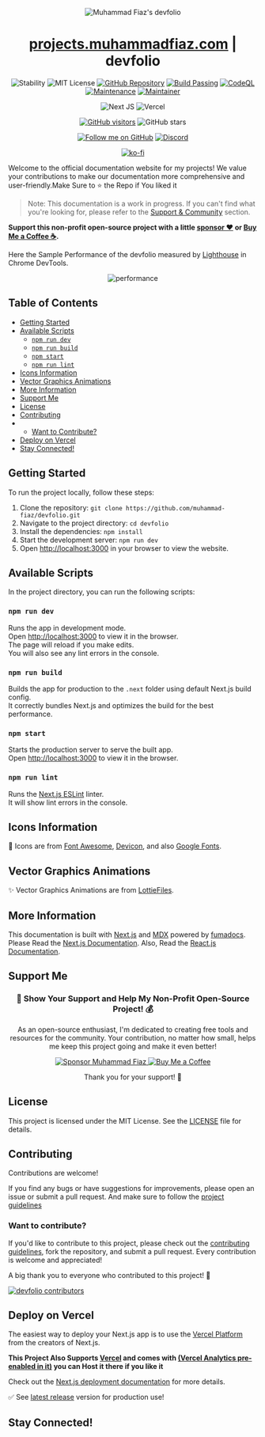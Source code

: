 <p align="center">
  <img src="https://github.com/user-attachments/assets/6febbc17-5bd0-4e85-83a1-99d6bb153f84"  alt="Muhammad Fiaz's devfolio"/>
</p>

<div align="center">
  <h1><a href="https://projects.muhammadfiaz.com/">projects.muhammadfiaz.com</a> | devfolio</h1>

![Stability](https://img.shields.io/badge/stability-good-blue.svg) ![MIT License](https://img.shields.io/badge/license-MIT-green)
[![GitHub Repository](https://img.shields.io/badge/GitHub-Repository-blue)](https://github.com/muhammad-fiaz/devfolio)
[![Build Passing](https://badge.buildkite.com/sample.svg?status=passing)](https://github.com/muhammad-fiaz/devfolio)
[![CodeQL](https://github.com/muhammad-fiaz/devfolio/actions/workflows/github-code-scanning/codeql/badge.svg)](https://github.com/muhammad-fiaz/devfolio/actions/workflows/github-code-scanning/codeql)
[![Maintenance](https://img.shields.io/badge/Maintained%3F-yes-green.svg)](https://GitHub.com/muhammad-fiaz/devfolio)
[![Maintainer](https://img.shields.io/badge/maintainer-muhammad--fiaz-blue)](https://GitHub.com/muhammad-fiaz)

![Next JS](https://img.shields.io/badge/Next-black?style=for-the-badge&logo=next.js&logoColor=white)
![Vercel](https://img.shields.io/badge/Vercel-000000?style=for-the-badge&logo=vercel&logoColor=white)

[![GitHub visitors](https://img.shields.io/github/contributors/muhammad-fiaz/devfolio.svg)](https://github.com/muhammad-fiaz/devfolio/graphs/contributors)
![GitHub stars](https://img.shields.io/github/stars/muhammad-fiaz/devfolio.svg?style=social&label=Stars)

[![Follow me on GitHub](https://img.shields.io/github/followers/muhammad-fiaz?label=Follow&style=social)](https://github.com/muhammad-fiaz)
[![Discord](https://img.shields.io/badge/Discord-Join%20us-7289DA?logo=discord&style=flat-square)](https://discord.gg/mXMhy2EX)

[![ko-fi](https://ko-fi.com/img/githubbutton_sm.svg)](https://ko-fi.com/F1F6MME1W)

</div>

Welcome to the official documentation website for my projects! We value your contributions to make our documentation more comprehensive and user-friendly.Make Sure to ⭐ the Repo if You liked it

> Note: This documentation is a work in progress. If you can't find what you're looking for, please refer to the [Support & Community](#support--community) section.

**Support this non-profit open-source project with a little [sponsor ❤️](https://github.com/sponsors/muhammad-fiaz) or [Buy Me a Coffee ☕](https://buymecoffee.com/muhammadfiaz).**

Here the Sample Performance of the devfolio measured by [Lighthouse](https://developers.google.com/web/tools/lighthouse) in Chrome DevTools.

<p align="center">
  <img src="https://github.com/user-attachments/assets/6633644d-f01e-4a99-bc56-42aa452b95d4" alt="performance" />
</p>

## Table of Contents

- [Getting Started](#getting-started)
- [Available Scripts](#available-scripts)
    - [`npm run dev`](#npm-run-dev)
    - [`npm run build`](#npm-run-build)
    - [`npm start`](#npm-start)
    - [`npm run lint`](#npm-run-lint)
- [Icons Information](#icons-information)
- [Vector Graphics Animations](#vector-graphics-animations)
- [More Information](#more-information)
- [Support Me](#support-me)
- [License](#license)
- [Contributing](#contributing)
- - [Want to Contribute?](#want-to-contribute)
- [Deploy on Vercel](#deploy-on-vercel)
- [Stay Connected!](#stay-connected)


## Getting Started

To run the project locally, follow these steps:

1. Clone the repository: `git clone https://github.com/muhammad-fiaz/devfolio.git`
2. Navigate to the project directory: `cd devfolio`
3. Install the dependencies: `npm install`
4. Start the development server: `npm run dev`
5. Open [http://localhost:3000](http://localhost:3000) in your browser to view the website.

## Available Scripts

In the project directory, you can run the following scripts:

### `npm run dev`

Runs the app in development mode.\
Open [http://localhost:3000](http://localhost:3000) to view it in the browser.\
The page will reload if you make edits.\
You will also see any lint errors in the console.

### `npm run build`

Builds the app for production to the `.next` folder using default Next.js build config.\
It correctly bundles Next.js and optimizes the build for the best performance.

### `npm start`

Starts the production server to serve the built app.\
Open [http://localhost:3000](http://localhost:3000) to view it in the browser.

### `npm run lint`

Runs the [Next.js ESLint](https://nextjs.org/docs/basic-features/eslint) linter.\
It will show lint errors in the console.

## Icons Information

💖 Icons are from [Font Awesome](https://fontawesome.com/), [Devicon](https://devicon.dev/),
and also [Google Fonts](https://fonts.google.com/icons).

## Vector Graphics Animations

✨ Vector Graphics Animations are from [LottieFiles](https://lottiefiles.com/).

## More Information

This documentation is built with [Next.js](https://nextjs.org/) and [MDX](https://mdxjs.com/) powered by [fumadocs](https://fumadocs.vercel.app/).
Please Read the [Next.js Documentation](https://nextjs.org/docs/getting-started).
Also, Read the [React.js Documentation](https://reactjs.org/docs/getting-started.html).

## Support Me

<div align="center">

<h3>💖 Show Your Support and Help My Non-Profit Open-Source Project! 💰</h3>

<p>As an open-source enthusiast, I'm dedicated to creating free tools and resources for the community. Your contribution, no matter how small, helps me keep this project going and make it even better!</p>

<div>
  <a href="https://github.com/sponsors/muhammad-fiaz" target="_blank">
    <img src="https://img.shields.io/badge/Sponsor-%231EAEDB.svg?&style=for-the-badge&logo=GitHub-Sponsors&logoColor=white" alt="Sponsor Muhammad Fiaz" />
  </a>
  <a href="https://buymecoffee.com/muhammadfiaz" target="_blank">
    <img src="https://img.shields.io/badge/Buy%20Me%20A%20Coffee-%23FF813F.svg?&style=for-the-badge&logo=buy-me-a-coffee&logoColor=white" alt="Buy Me a Coffee" />
  </a>
</div>
<p>Thank you for your support! 🙏</p>

</div>

## License

This project is licensed under the MIT License. See the [LICENSE](https://github.com/muhammad-fiaz/devfolio/blob/main/LICENSE.md) file for details.

## Contributing

Contributions are welcome!

If you find any bugs or have suggestions for improvements, please open an issue or submit a pull request.
And make sure to follow the [project guidelines](CODE_OF_CONDUCT.md)

### Want to contribute?

If you'd like to contribute to this project, please check out the [contributing guidelines](CONTRIBUTING.md), fork the repository, and submit a pull request. Every contribution is welcome and appreciated!

A big thank you to everyone who contributed to this project! 💖

[![devfolio contributors](https://contrib.rocks/image?repo=muhammad-fiaz/devfolio&max=2000)](https://github.com/muhammad-fiaz/devfolio/graphs/contributors)

## Deploy on Vercel

The easiest way to deploy your Next.js app is to use the [Vercel Platform](https://vercel.com/new?utm_medium=default-template&filter=next.js&utm_source=create-next-app&utm_campaign=create-next-app-readme) from the creators of Next.js.

**This Project Also Supports [Vercel](https://vercel.com/dashboard) and comes with [(Vercel Analytics pre-enabled in it)](https://vercel.com/analytics) you can Host it there if you like it**

Check out the [Next.js deployment documentation](https://nextjs.org/docs/deployment) for more details.

✅ See [latest release](https://github.com/muhammad-fiaz/devfolio/releases/latest) version for production use!

## Stay Connected!
